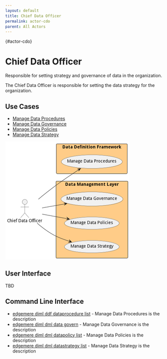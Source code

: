 ```yaml
---
layout: default
title: Chief Data Officer
permalink: actor-cdo
parent: All Actors
---
```


{#actor-cdo}

# Chief Data Officer

Responsible for setting strategy and governance of data in the organization.

The Chief Data Officer is responsible for setting the data strategy for the organization.

## Use Cases

* [Manage Data Procedures](usecase-ManageDataProcedures)
* [Manage Data Governance](usecase-ManageDataGovernance)
* [Manage Data Policies](usecase-ManageDataPolicies)
* [Manage Data Strategy](usecase-ManageDataStrategy)


![Use Case Diagram](./UseCase.png)

## User Interface
TBD

## Command Line Interface
* [ edgemere diml ddf dataprocedure list](action--edgemere-diml-ddf-dataprocedure-list) - Manage Data Procedures is the description
* [ edgemere diml dml data govern](action--edgemere-diml-dml-data-govern) - Manage Data Governance is the description
* [ edgemere diml dml datapolicy list](action--edgemere-diml-dml-datapolicy-list) - Manage Data Policies is the description
* [ edgemere diml dml datastrategy list](action--edgemere-diml-dml-datastrategy-list) - Manage Data Strategy is the description

